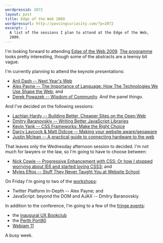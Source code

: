 ```yaml
--- 
wordpressid: 2072
layout: post
title: Edge of the Web 2009
wordpressurl: http://passingcuriosity.com/?p=2072
excerpt: |
  A list of the sessions I plan to attend at the Edge of the Web,
  2009.
---
```


I'm looking forward to attending [Edge of the Web 2009][1]. [The
programme](http://www.edgeoftheweb.org.au/program/) looks pretty
interesting, though some of the abstracts are a teensy bit vague. 

I'm currently planning to attend the keynote presentations:

* [Anil Dash --  Next Year's Web][9]
* [Alex Payne -- The Importance of Language: How The Technologies We
  Use Shape the Web][8]; and 
* [Derek Powazek -- Wisdom of Community][7]. And the panel thingo.

And I've decided on the following sessions:

* [Lachlan Hardy -- Building Better, Cheaper Sites on the Open Web][2]
* [Dmitry Baranovskiy -- Writing Better JavaScript Libraries][3]
* [Kevin Yank -- CSS Frameworks: Make the Right Choice][4]
* [Darcy Laycock & Matt Didcoe -- Making your website aware/geoaware][5]
* [Justin Mclean -- A practical guide to connecting hardware to the web][6]

That leaves only the Wednesday afternoon session to decided. I'm not much for lawyers or the law, so I'm going to have to choose between:

* [Nick Cowie -- Progressive Enhancement with CSS: Or how I stopped worrying about IE6 and started loving CSS3][10]; and
* [Myles Eftos -- Stuff They Never Taught You at Website School][11].

On Friday I'm going to two of the [workshops](http://www.edgeoftheweb.org.au/workshops/):

* Twitter Platform In-Depth -- Alex Payne; and
* JavaScript: beyond the DOM and AJAX -- Dmitry Baranovskiy.

In addition to the conference, I'm going to a few of the [fringe
events](http://www.edgeoftheweb.org.au/fringe-events/):

* the [inaugural UX Bookclub](http://forums.port80.asn.au/showthread.php?t=13483)
* the [Perth Port80](http://www.port80.asn.au/)
* [Webjam 11](http://webjam.com.au/webjam11)

A busy week.

[1]: http://www.edgeoftheweb.org.au/
[2]: http://www.edgeoftheweb.org.au/program/lachlan-hardy-building-better-cheaper-sites-on-the-open-web/
[3]: http://www.edgeoftheweb.org.au/program/dmitry-baranovskiy-writing-better-javascript-libraries/
[4]: http://www.edgeoftheweb.org.au/program/kevin-yank/
[5]: http://www.edgeoftheweb.org.au/program/darcy-laycock-matt-didcoe/
[6]: http://www.edgeoftheweb.org.au/program/justin-mclean/
[7]: http://www.edgeoftheweb.org.au/program/derek-powazek-wisdom-of-community/ 
[8]: http://www.edgeoftheweb.org.au/program/alex-payne/
[9]: http://www.edgeoftheweb.org.au/program/anil-dash/
[10]: http://www.edgeoftheweb.org.au/program/nick-cowie-progressive-enhancement-with-css-or-how-i-stopped-worrying-about-ie6-and-started-loving-css3/
[11]: http://www.edgeoftheweb.org.au/program/myles-eftos-stuff-they-never-taught-you-at-website-school/
